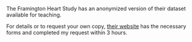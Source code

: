 The Framington Heart Study has an anonymized version of their dataset available for teaching.

For details or to request your own copy, [their website](https://biolincc.nhlbi.nih.gov/teaching/) has the necessary forms and completed my request within 3 hours.
